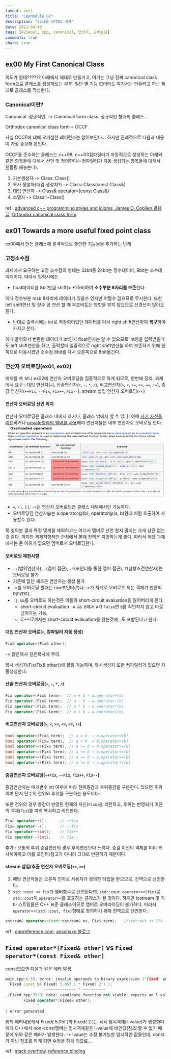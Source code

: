 ```yaml
---
layout: post
title: "CppModule 02"
description: "42서울 CPP02 과제"
date: 2022-04-18
tags: [42Seoul, cpp, canonical, 연산자, 오버로딩]
comments: true
share: true
---
```


## ex00 My First Canonical Class
의도가 뭔데??????
아래에서 재대로 만들거고, 여기는 그냥 진짜 canonical class form으로 클래스를 생성해보는 부분.
일단 별 기능 없더라도 여기서는 만들라고 하는 폼 대로 클래스를 작성한다.

### Canonical이란?
Canonical :정규적인. -> Canonical form class :정규적인 형태의 클래스...

Orthodox canonical class form = OCCF

사실 OCCF에 대해 오피셜한 레퍼런스는 없어보인다... 하지만 관례적으로 다음과 내용이 가장 중요해 본인다.

OCCF를 준수하는 클래스는 c++98, c++03컴파일러가 자동적으로 생성하는 아래와 같은 항목들에 대해서 선언 및 정의한다(=컴파일러가 자동 생성되는 항목들에 대해서 핸들링 해놓는다).
1. 기본생성자 -> Class::Class()
2. 복사 생성자(대입 생성자?) -> Class::Class(const Class&)
3. 대입 연산자 -> Class& operator=(const Class&)
4. 소멸자 -> Class::~Class()

ref : [advanced c++ programming styles and idioms, James O. Coplien 발췌 글](https://m.blog.naver.com/PostView.naver?isHttpsRedirect=true&blogId=oidoman&logNo=90045961704), [Orthodox canonical class form](https://www.francescmm.com/orthodox-canonical-class-form/)

## ex01 Towards a more useful fixed point class
ex00에서 만든 클래스에 본격적으로 쓸만한 기능들을 추가하는 단계

### 고정소수점

과제에서 요구하는 고정 소수점의 형태는 32bit중 24bit는 정수데이터, 8bit는 소수데이터이다.
따라서 입력시에는 

- float데이터를 8bit만큼 shift(= *256)하여 **소수부분 8자리를 보존**한다. 

이때 정수부분 msb 8자리에 데이터가 있을수 있지만 어쩔수 없으므로 무시한다. 또한 left shift연산 및 양수 곱 연산 할 때 부호비트는 영향을 받지 않으므로 신경쓰지 않아도 된다.

- 반대로 출력시에는 int로 저장되어있던 데이터를 다시 right shift연산하여 **복구**하여 가지고 온다. 

이때 들어와서 변환한 데이터가 int인지 float인지는 알 수 없으므로 int형을 입력받을때도 left shift연산을 하고, 출력할때 일괄적으로 right shift연산을 하여 보존하기 위해 왼쪽으로 이동시켰던 소수점 8bit를 다시 오른쪽으로 8bit옮긴다.

### 연산자 오버로딩(ex01, ex02)
예제를 쓱 보니 ex02에 연산자 오버로딩을 집중적으로 하게 되므로, 한번에 정리.
과제에서 요구 :  대입 연산자(`=`), 산술연산자(`+`, `-`, `*`, `/`), 비교연산자(`>`, `<`, `>=`, `<=`, `==`, `!=`), 증감 연산자(`++Fix`, `--Fix`, `Fix++`, `Fix--`), stream 삽입 연산자 오버로딩(`<<`)

#### 연산자 오버로딩 선언 위치
연산자 오버로딩은 클래스 내에서 하거나, 클래스 밖에서 할 수 있다. 이때 <U>자기 자신을 리턴</U>하거나 <U>private영역의 멤버를 사용</U>해야 연산자들은 내부 연산자로 오버로딩 한다.
![overloading table](/images\42seoul\cpp\operator_overloading.png)
- `=`, `()`, `[]`, `->`는 연산자 오버로딩은 클래스 내부에서만 가능하다.
- 오버로딩된 연산자@는 a.operator@(b), operator@(a, b)형태 처럼 호출하여 사용할수 있다.

쭉 찾아본 결과 특정 몇개를 제외하고는 어디서 멤버로 선언 할지 말지는 크게 상관 없는것 같다. 하지만 객체지향적인 관점에서 볼때 전역은 지양하는게 좋다. 따라서 해당 과제에서는 큰 이유가 없으면 멤버로서 오버로딩한다.

#### 오버로딩 제한사항
- `::`(범위연산자), `.`(멤버 접근), `.*`(포인터를 통한 맴버 접근), `?`(삼항조건연산자)는 오버로딩 불가
- 기존에 없던 새로운 연산자는 생성 불가
- `->`를 오버로딩 할때는 raw포인터(?)나 ->가 차례로 오버로드 되는 객체가 반환되어야한다.
- `||`, `&&`를 오버로드 하는것은 이들의 short-circuit evaluation을 잃어버리게 된다.
    - short-circuit evaluation : `A && B`에서 `A`가 `False`면 `B`를 확인하지 않고 바로 넘어가는 기능.
    - C++17까지는 short-circuit evaluation를 잃는것에 `,`도 포함된다고 한다.

#### 대입 연산자 오버로(`=`, 컴파일러 자동 생성)
```cpp
Fix& operator=(Fix& other);
```
-> 얋은복사 깊은복사에 주의. 

복사 생성자(Fix(Fix& other))에 활용 가능하며, 복사생성자 또한 컴파일러가 없으면 자동생성한다.

#### 산술 연산자 오버로딩(`+`, `-`, `*`, `/`)
```cpp
Fix operator+(Fix& term);  // a + b → a.operator+(b)
Fix operator-(Fix& term);  // a - b → a.operator-(b)
Fix operator*(Fix& term);  // a * b → a.operator*(b)
Fix operator/(Fix& term);  // a / b → a.operator/(b)
```

#### 비교연산자 오버로딩(`>`, `<`, `>=`, `<=`, `==`, `!=`)
```cpp
bool operator>(Fix& term);  // a > b  → a.operator>(b)
bool operator<(Fix& term);  // a < b  → a.operator<(b)
bool operator>=(Fix& term); // a >= b → a.operator>=(b)
bool operator<=(Fix& term); // a <= b → a.operator<=(b)
bool operator==(Fix& term); // a == b → a.operator==(b)
bool operator!=(Fix& term); // a != b → a.operator!=(b)
```

#### 증감연산자 오버로딩(`++Fix`, `--Fix`, `Fix++`, `Fix--`)
증감연산자는 매개변수 int 여부에 따라 전위증감과 후위증감을 구분한다. 있으면 후위이며 단지 단수위 전위와 후위를 구분하는 용도이다. 

또한 전위의 경우 증감이 반영된 현재의 자신(`Fix&`)을 리턴하고, 후위는 반영되기 이전의 객체(`Fix`)를 미리 복사하고 리턴한다.
```cpp
Fix& operator++();      // ++fix
Fix& operator--();      // --fix
Fix operator++(int);    // fix++
Fix operator--(int);    // fix--
```

추가 : 보통의 후위 증감연산의 경우 후위연산보다 느리다. 증감 이전의 객체를 미리 복사해야하고 이를 포인터/참고가 아니라 그대로 반환하기 때문이다.

#### stream 삽입/추출 연산자 오버로딩(`<<`, `>>`)
1. 해당 연산자들은 오른쪽 인자로 사용자가 정의한 타입을 받으므로, 전역으로 선언한다. 
2. `std::cout << fix`가 멤버함수로 선언된다면, `std::cout.operator<<(fix)`로 `std::cout`이 `operator<<`를 호출하는 클래스가 될 것이다. 하지만 iostream 및 기타 스트림들은 C++ 표준 클래스이므로 맴버로 오버라이딩이 불가하다. 따라서 `operator<<(std::cout, fix)`형태로 정의하기 위해 전역으로 선언한다.
```cpp
ostream& operator<<(std::ostream& os, Fix& term);	//std::out << fix → operator(std::out, fix)
```

ref : [cppreference.com](https://en.cppreference.com/w/cpp/language/operators), [ansohxxn 블로그](https://ansohxxn.github.io/cpp/chapter9-3/)


## `Fixed operator*(Fixed& other)` vs `Fixed operator*(const Fixed& other)`
const없으면 다음과 같은 에러 발생.
```cpp
main.cpp:6:33: error: invalid operands to binary expression ('Fixed' and 'Fixed')
  Fixed const b( Fixed( 5.05f ) * Fixed( 2 ) );
                 ~~~~~~~~~~~~~~ ^ ~~~~~~~~~~
./Fixed.hpp:35:8: note: candidate function not viable: expects an l-value for 1st argument
        Fixed operator*(Fixed& other);
              ^
1 error generated.
```
위의 에러내용에서 Fixed( 5.05f )와 Fixed( 2 )는 각각 임시객체(l-value)가 생성한다. 이때 C++에서 non-const멤버는 임시객체같은 l-value에 바인딩(참조)할 수 없기 때문에 위와 같은 에러가 발생한다. -> lvaue는 수정 불가능한 임시적인 값들인데, const가 아닌 참조를 하게 되면 수정을 하게 되므로...

ref : [stack overflow](https://stackoverflow.com/questions/62353625/c-candidate-function-not-viable), [reference binding](https://www.ibm.com/docs/en/i/7.3?topic=only-reference-binding)

